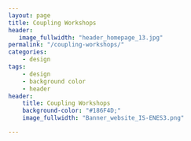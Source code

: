 ```yaml
---
layout: page
title: Coupling Workshops
header:
   image_fullwidth: "header_homepage_13.jpg"
permalink: "/coupling-workshops/"
categories:
    - design
tags:
    - design
    - background color
    - header
header:
    title: Coupling Workshops
    background-color: "#186F4D;"
    image_fullwidth: "Banner_website_IS-ENES3.png"

---
```


